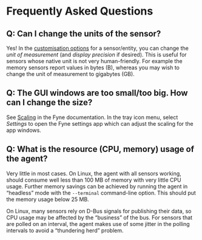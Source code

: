 <!--
 Copyright (c) 2023 Joshua Rich <joshua.rich@gmail.com>

 This software is released under the MIT License.
 https://opensource.org/licenses/MIT
-->

# Frequently Asked Questions

## Q: Can I change the units of the sensor?

Yes! In the [customisation
options](https://www.home-assistant.io/docs/configuration/customizing-devices/)
for a sensor/entity, you can change the _unit of measurement_ (and _display
precision_ if desired). This is useful for sensors whose native unit is not very
human-friendly. For example the memory sensors report values in bytes (B), whereas
you may wish to change the unit of measurement to gigabytes (GB).

## Q: The GUI windows are too small/too big. How can I change the size?

See [Scaling](https://developer.fyne.io/architecture/scaling) in the Fyne
documentation. In the tray icon menu, select _Settings_ to open the Fyne
settings app which can adjust the scaling for the app windows.

## Q: What is the resource (CPU, memory) usage of the agent?

Very little in most cases. On Linux, the agent with all sensors working, should
consume well less than 100 MB of memory with very little CPU usage. Further
memory savings can be achieved by running the agent in “headless” mode with the
`--terminal` command-line option. This should put the memory usage below 25 MB.

On Linux, many sensors rely on D-Bus signals for publishing their data, so CPU
usage may be affected by the “business” of the bus. For sensors that are polled
on an interval, the agent makes use of some jitter in the polling intervals to
avoid a “thundering herd” problem.
